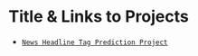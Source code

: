 # Title & Links to Projects
- [`News Headline Tag Prediction Project`](https://github.com/kumar-mahendra/Beginners-Project/tree/main/NLP_Project)
